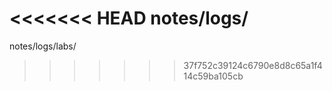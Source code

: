<<<<<<< HEAD
notes/logs/                
=======
notes/logs/labs/
>>>>>>> 37f752c39124c6790e8d8c65a1f414c59ba105cb
